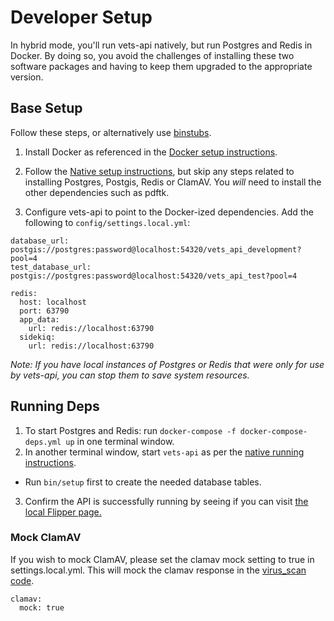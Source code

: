 # Developer Setup

In hybrid mode, you'll run vets-api natively, but run Postgres and Redis in Docker. By doing so, you avoid the challenges of installing these two software packages and having to keep them upgraded to the appropriate version.

## Base Setup

Follow these steps, or alternatively use [binstubs](binstubs.md).

1. Install Docker as referenced in the [Docker setup instructions](docker.md).

1. Follow the [Native setup instructions](native.md), but skip any steps related to installing Postgres, Postgis, Redis or ClamAV. You *will* need to install the other dependencies such as pdftk.

1. Configure vets-api to point to the Docker-ized dependencies. Add the following to `config/settings.local.yml`:

```
database_url: postgis://postgres:password@localhost:54320/vets_api_development?pool=4
test_database_url: postgis://postgres:password@localhost:54320/vets_api_test?pool=4

redis:
  host: localhost
  port: 63790
  app_data:
    url: redis://localhost:63790
  sidekiq:
    url: redis://localhost:63790
```

*Note: If you have local instances of Postgres or Redis that were only for use by vets-api, you can stop them to save system resources.*

## Running Deps

1. To start Postgres and Redis: run `docker-compose -f docker-compose-deps.yml up` in one terminal window.
2. In another terminal window, start `vets-api` as per the [native running instructions](running_natively.md).
  * Run `bin/setup` first to create the needed database tables.
3. Confirm the API is successfully running by seeing if you can visit [the local Flipper page.](http://localhost:3000/flipper/features)

### Mock ClamAV

If you wish to mock ClamAV, please set the clamav mock setting to true in settings.local.yml. This will mock the clamav response in the [virus_scan code](https://github.com/department-of-veterans-affairs/vets-api/blob/master/lib/common/virus_scan.rb#L14-L23).

```
clamav:
  mock: true
```
